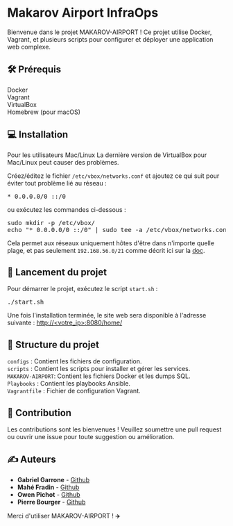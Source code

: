 # Makarov Airport InfraOps

Bienvenue dans le projet MAKAROV-AIRPORT ! Ce projet utilise Docker, Vagrant, et plusieurs scripts pour configurer et déployer une application web complexe.

## 🛠️ Prérequis 
Docker  
Vagrant  
VirtualBox  
Homebrew (pour macOS)
## 💻 Installation 
Pour les utilisateurs Mac/Linux
La dernière version de VirtualBox pour Mac/Linux peut causer des problèmes.

Créez/éditez le fichier `/etc/vbox/networks.conf` et ajoutez ce qui suit pour éviter tout problème lié au réseau :

<pre>* 0.0.0.0/0 ::/0</pre>
ou exécutez les commandes ci-dessous :
<pre>sudo mkdir -p /etc/vbox/
echo "* 0.0.0.0/0 ::/0" | sudo tee -a /etc/vbox/networks.conf</pre>

Cela permet aux réseaux uniquement hôtes d'être dans n'importe quelle plage, et pas seulement `192.168.56.0/21` comme décrit ici sur la [doc](https://discuss.hashicorp.com/t/vagrant-2-2-18-osx-11-6-cannot-create-private-network/30984/23).

## 🚀 Lancement du projet 
Pour démarrer le projet, exécutez le script `start.sh` :
<pre>./start.sh</pre>

Une fois l'installation terminée, le site web sera disponible à l'adresse suivante : 
[http://<votre_ip>:8080/home/](http://<votre_ip>:8080/home/)

## 📁 Structure du projet 
`configs` : Contient les fichiers de configuration.  
`scripts` : Contient les scripts pour installer et gérer les services.  
`MAKAROV-AIRPORT`: Contient les fichiers Docker et les dumps SQL.  
`Playbooks` : Contient les playbooks Ansible.  
`Vagrantfile` : Fichier de configuration Vagrant.

## 🤝 Contribution 
Les contributions sont les bienvenues ! Veuillez soumettre une pull request ou ouvrir une issue pour toute suggestion ou amélioration.

## ✍️ Auteurs
- **Gabriel Garrone** - [Github](https://github.com/Gabrieleirbag1)
- **Mahé Fradin** - [Github](https://github.com/Wewenito)
- **Owen Pichot** - [Github](https://github.com/ROCKS-IT)
- **Pierre Bourger** - [Github](https://github.com/ROCKS-IT)

Merci d'utiliser MAKAROV-AIRPORT ! ✈️